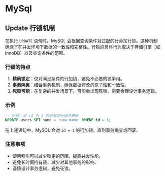 # MySql

## Update 行锁机制

在执行 `UPDATE` 语句时，MySQL 会根据查询条件对匹配的行添加行锁。这种机制确保了在并发环境下数据的一致性和完整性。行锁的具体行为取决于存储引擎（如 InnoDB）以及查询条件的范围。

### 行锁的特点

1. **精确锁定**：仅对满足条件的行加锁，避免不必要的锁争用。
2. **事务隔离**：结合事务机制，确保数据修改的原子性和一致性。
3. **死锁可能**：在复杂的并发场景下，可能会出现死锁，需要合理设计事务逻辑。

### 示例

```sql
-- 示例：对 id 为 1 的记录加行锁并更新
UPDATE users SET name = 'new_name' WHERE id = 1;
```

在上述语句中，MySQL 会对 `id = 1` 的行加锁，直到事务提交或回滚。

### 注意事项

-   使用索引可以减少锁定的范围，提高并发性能。
-   避免长时间持有锁，减少对其他事务的影响。
-   谨慎设计事务逻辑，避免死锁。
